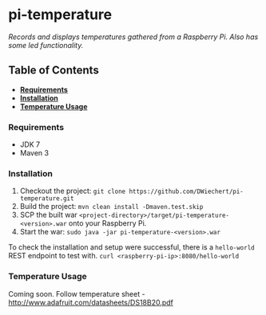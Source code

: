 # pi-temperature
*Records and displays temperatures gathered from a Raspberry Pi. Also has some led functionality.*

## Table of Contents
* **[Requirements](#requirements)**
* **[Installation](#installation)**
* **[Temperature Usage](#temperature-usage)**

### Requirements
* JDK 7
* Maven 3

### Installation
1. Checkout the project:
```git clone https://github.com/DWiechert/pi-temperature.git```
2. Build the project:
```mvn clean install -Dmaven.test.skip```
3. SCP the built war `<project-directory>/target/pi-temperature-<version>.war` onto your Raspberry Pi.
4. Start the war:
```sudo java -jar pi-temperature-<version>.war```

To check the installation and setup were successful, there is a `hello-world` REST endpoint to test with.
```curl <raspberry-pi-ip>:8080/hello-world```

### Temperature Usage
Coming soon.
Follow temperature sheet - http://www.adafruit.com/datasheets/DS18B20.pdf
